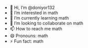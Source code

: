 - 👋 Hi, I’m @doniyor132
- 👀 I’m interested in math
- 🌱 I’m currently learning math
- 💞️ I’m looking to collaborate on math
- 📫 How to reach me math
- 😄 Pronouns: math
- ⚡ Fun fact: math

<!---
doniyor132/doniyor132 is a ✨ special ✨ repository because its `README.md` (this file) appears on your GitHub profile.
You can click the Preview link to take a look at your changes.
--->
